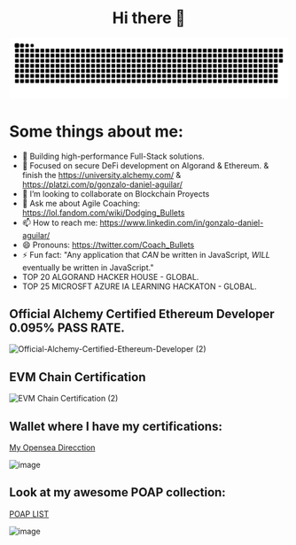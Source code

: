 <h1 align="center"> Hi there 👋 </h1> 

<a align="center" href=#><img src="contributions.svg"></a>

# Some things about me:

- 🔭 Building high-performance Full-Stack solutions.
- 🌱 Focused on secure DeFi development on Algorand & Ethereum. & finish the https://university.alchemy.com/ & https://platzi.com/p/gonzalo-daniel-aguilar/
- 👯 I’m looking to collaborate on Blockchain Proyects
- 💬 Ask me about Agile Coaching: https://lol.fandom.com/wiki/Dodging_Bullets
- 📫 How to reach me: https://www.linkedin.com/in/gonzalo-daniel-aguilar/
- 😄 Pronouns: https://twitter.com/Coach_Bullets
- ⚡ Fun fact: "Any application that *CAN* be written in JavaScript, *WILL* eventually be written in JavaScript."
- TOP 20 ALGORAND HACKER HOUSE - GLOBAL.
- TOP 25 MICROSFT AZURE IA LEARNING HACKATON - GLOBAL.

## Official Alchemy Certified Ethereum Developer 0.095% PASS RATE.

![Official-Alchemy-Certified-Ethereum-Developer (2)](https://github.com/user-attachments/assets/a4da3ed0-b012-40f8-a134-e1cbcaa96a10)

## EVM Chain Certification

<img width="1600" height="866" alt="EVM Chain Certification (2)" src="https://github.com/user-attachments/assets/6bab8754-8913-4fac-b581-84f7df6f55b4" />

## Wallet where I have my certifications:

[My Opensea Direcction](https://opensea.io/0x1655e80Ba41BF7106BA2bC9B032ED9Af26ae6E9e?status=all )

![image](https://github.com/user-attachments/assets/afa3825b-3d19-4d9f-b89f-185a13da4ba4)

## Look at my awesome POAP collection:


[POAP LIST](https://app.poap.xyz/scan/0x1655e80ba41bf7106ba2bc9b032ed9af26ae6e9e)

![image](https://github.com/user-attachments/assets/3c463f3b-297d-4b30-ad9a-18adb2802c28)
